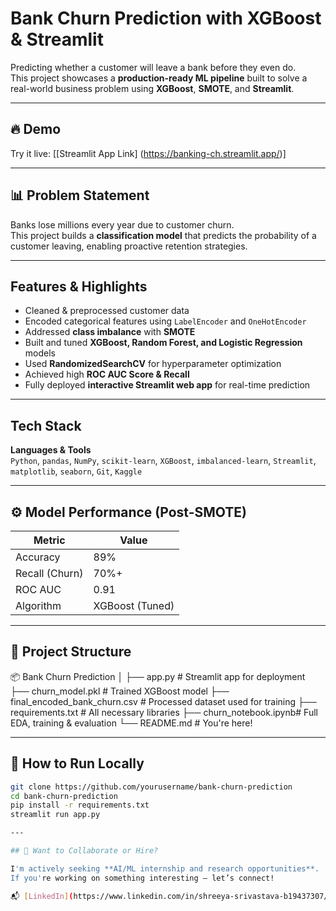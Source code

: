 # Bank Churn Prediction with XGBoost & Streamlit 

Predicting whether a customer will leave a bank before they even do.  
This project showcases a **production-ready ML pipeline** built to solve a real-world business problem using **XGBoost**, **SMOTE**, and **Streamlit**.

---

## 🔥 Demo  
 Try it live: [[Streamlit App Link] (https://banking-ch.streamlit.app/)] 

---

## 📊 Problem Statement  
Banks lose millions every year due to customer churn.  
This project builds a **classification model** that predicts the probability of a customer leaving, enabling proactive retention strategies.

---

## Features & Highlights

- Cleaned & preprocessed customer data  
- Encoded categorical features using `LabelEncoder` and `OneHotEncoder`  
- Addressed **class imbalance** with **SMOTE**  
- Built and tuned **XGBoost, Random Forest, and Logistic Regression** models  
- Used **RandomizedSearchCV** for hyperparameter optimization  
- Achieved high **ROC AUC Score & Recall**  
- Fully deployed **interactive Streamlit web app** for real-time prediction

---

## Tech Stack

**Languages & Tools**  
`Python`, `pandas`, `NumPy`, `scikit-learn`, `XGBoost`, `imbalanced-learn`, `Streamlit`, `matplotlib`, `seaborn`, `Git`, `Kaggle`

---

## ⚙ Model Performance (Post-SMOTE)

| Metric         | Value |
|----------------|-------|
| Accuracy       | 89%   |
| Recall (Churn) | 70%+  |
| ROC AUC        | 0.91  |
| Algorithm      | XGBoost (Tuned) |

---

## 📁 Project Structure
📦 Bank Churn Prediction
│
├── app.py # Streamlit app for deployment
├── churn_model.pkl # Trained XGBoost model
├── final_encoded_bank_churn.csv # Processed dataset used for training
├── requirements.txt # All necessary libraries
├── churn_notebook.ipynb# Full EDA, training & evaluation
└── README.md # You're here!


---

## 🚀 How to Run Locally

```bash
git clone https://github.com/yourusername/bank-churn-prediction
cd bank-churn-prediction
pip install -r requirements.txt
streamlit run app.py

---

## 📢 Want to Collaborate or Hire?

I'm actively seeking **AI/ML internship and research opportunities**.  
If you're working on something interesting — let’s connect!

📬 [LinkedIn](https://www.linkedin.com/in/shreeya-srivastava-b19437307/) • [Email](mailto:shreeyasrivastava4@gmail.com)

